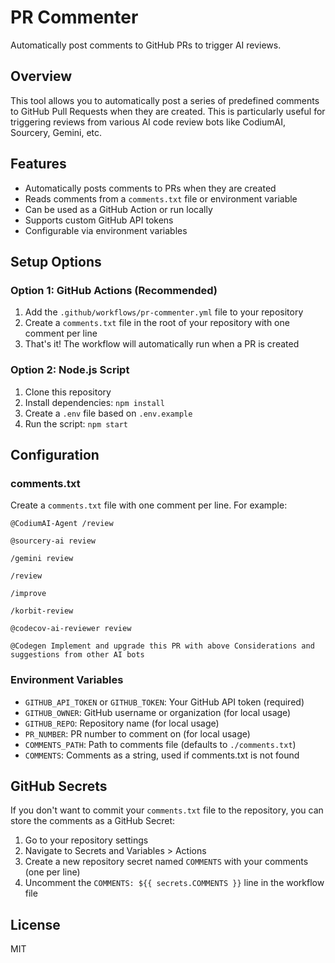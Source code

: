 # PR Commenter

Automatically post comments to GitHub PRs to trigger AI reviews.

## Overview

This tool allows you to automatically post a series of predefined comments to GitHub Pull Requests when they are created. This is particularly useful for triggering reviews from various AI code review bots like CodiumAI, Sourcery, Gemini, etc.

## Features

- Automatically posts comments to PRs when they are created
- Reads comments from a `comments.txt` file or environment variable
- Can be used as a GitHub Action or run locally
- Supports custom GitHub API tokens
- Configurable via environment variables

## Setup Options

### Option 1: GitHub Actions (Recommended)

1. Add the `.github/workflows/pr-commenter.yml` file to your repository
2. Create a `comments.txt` file in the root of your repository with one comment per line
3. That's it! The workflow will automatically run when a PR is created

### Option 2: Node.js Script

1. Clone this repository
2. Install dependencies: `npm install`
3. Create a `.env` file based on `.env.example`
4. Run the script: `npm start`

## Configuration

### comments.txt

Create a `comments.txt` file with one comment per line. For example:

```
@CodiumAI-Agent /review

@sourcery-ai review

/gemini review

/review

/improve

/korbit-review

@codecov-ai-reviewer review

@Codegen Implement and upgrade this PR with above Considerations and suggestions from other AI bots
```

### Environment Variables

- `GITHUB_API_TOKEN` or `GITHUB_TOKEN`: Your GitHub API token (required)
- `GITHUB_OWNER`: GitHub username or organization (for local usage)
- `GITHUB_REPO`: Repository name (for local usage)
- `PR_NUMBER`: PR number to comment on (for local usage)
- `COMMENTS_PATH`: Path to comments file (defaults to `./comments.txt`)
- `COMMENTS`: Comments as a string, used if comments.txt is not found

## GitHub Secrets

If you don't want to commit your `comments.txt` file to the repository, you can store the comments as a GitHub Secret:

1. Go to your repository settings
2. Navigate to Secrets and Variables > Actions
3. Create a new repository secret named `COMMENTS` with your comments (one per line)
4. Uncomment the `COMMENTS: ${{ secrets.COMMENTS }}` line in the workflow file

## License

MIT
